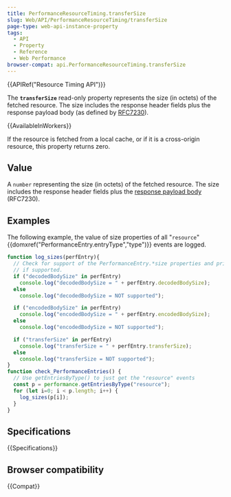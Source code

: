 ```yaml
---
title: PerformanceResourceTiming.transferSize
slug: Web/API/PerformanceResourceTiming/transferSize
page-type: web-api-instance-property
tags:
  - API
  - Property
  - Reference
  - Web Performance
browser-compat: api.PerformanceResourceTiming.transferSize
---
```

{{APIRef("Resource Timing API")}}

The **`transferSize`** read-only property represents the size
(in octets) of the fetched resource. The size includes the response header fields plus
the response payload body (as defined by [RFC7230](https://httpwg.org/specs/rfc7230.html#message.body)).

{{AvailableInWorkers}}

If the resource is fetched from a local cache, or if it is a cross-origin resource,
this property returns zero.

## Value

A `number` representing the size (in octets) of the fetched resource. The
size includes the response header fields plus the [response payload
body](https://httpwg.org/specs/rfc7230.html#message.body) (RFC7230).

## Examples

The following example, the value of size properties of all "`resource`"
{{domxref("PerformanceEntry.entryType","type")}} events are logged.

```js
function log_sizes(perfEntry){
  // Check for support of the PerformanceEntry.*size properties and print their values
  // if supported.
  if ("decodedBodySize" in perfEntry)
    console.log("decodedBodySize = " + perfEntry.decodedBodySize);
  else
    console.log("decodedBodySize = NOT supported");

  if ("encodedBodySize" in perfEntry)
    console.log("encodedBodySize = " + perfEntry.encodedBodySize);
  else
    console.log("encodedBodySize = NOT supported");

  if ("transferSize" in perfEntry)
    console.log("transferSize = " + perfEntry.transferSize);
  else
    console.log("transferSize = NOT supported");
}
function check_PerformanceEntries() {
  // Use getEntriesByType() to just get the "resource" events
  const p = performance.getEntriesByType("resource");
  for (let i=0; i < p.length; i++) {
    log_sizes(p[i]);
  }
}
```

## Specifications

{{Specifications}}

## Browser compatibility

{{Compat}}
